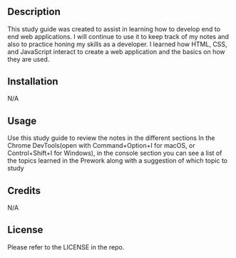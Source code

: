 # <Prework Study Guide Webpage>

## Description

This study guide was created to assist in learning how to develop end to end web applications.
I will continue to use it to keep track of my notes and also to practice honing my skills as a developer.
I learned how HTML, CSS, and JavaScript interact to create a web application and the basics on how they are used.

## Installation

N/A

## Usage

Use this study guide to review the notes in the different sections
In the Chrome DevTools(open with Command+Option+I for macOS, or Control+Shift+I for Windows), in the console section you can see a list of the topics learned in the Prework along with a suggestion of which topic to study

## Credits

N/A

## License
Please refer to the LICENSE in the repo.

